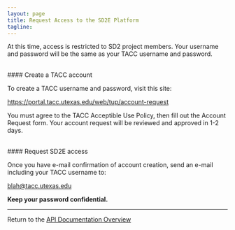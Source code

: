 ```yaml
---
layout: page
title: Request Access to the SD2E Platform
tagline:
---
```


At this time, access is restricted to SD2 project members. Your username and
password will be the same as your TACC username and password.

<br>
#### Create a TACC account
 
To create a TACC username and password, visit this site:

<https://portal.tacc.utexas.edu/web/tup/account-request>

You must agree to the TACC Acceptible Use Policy, then fill out the Account
Request form. Your account request will be reviewed and approved in 1-2 days.

<br>
#### Request SD2E access

Once you have e-mail confirmation of account creation, send an e-mail including
your TACC username to:

<blah@tacc.utexas.edu>

**Keep your password confidential.** 


---
Return to the [API Documentation Overview](../index.md)
